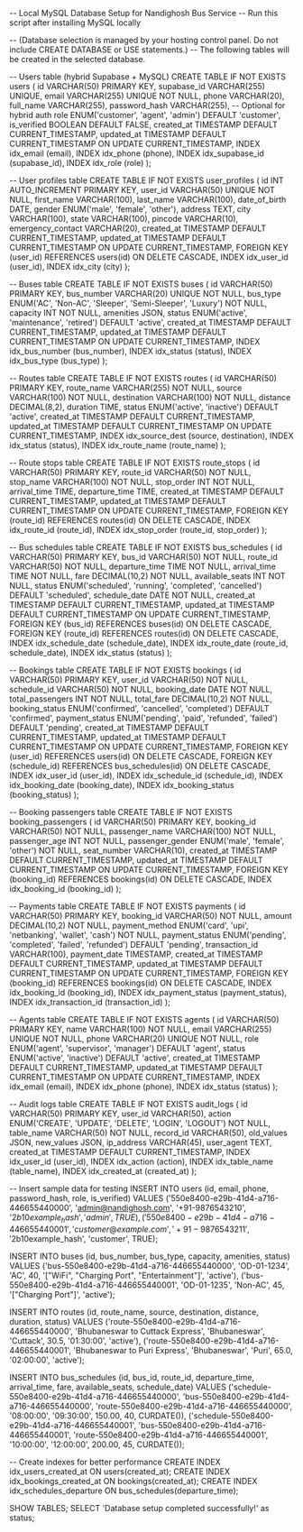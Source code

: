 -- Local MySQL Database Setup for Nandighosh Bus Service
-- Run this script after installing MySQL locally

-- (Database selection is managed by your hosting control panel. Do not include CREATE DATABASE or USE statements.)
-- The following tables will be created in the selected database.

-- Users table (hybrid Supabase + MySQL)
CREATE TABLE IF NOT EXISTS users (
    id VARCHAR(50) PRIMARY KEY,
    supabase_id VARCHAR(255) UNIQUE,
    email VARCHAR(255) UNIQUE NOT NULL,
    phone VARCHAR(20),
    full_name VARCHAR(255),
    password_hash VARCHAR(255), -- Optional for hybrid auth
    role ENUM('customer', 'agent', 'admin') DEFAULT 'customer',
    is_verified BOOLEAN DEFAULT FALSE,
    created_at TIMESTAMP DEFAULT CURRENT_TIMESTAMP,
    updated_at TIMESTAMP DEFAULT CURRENT_TIMESTAMP ON UPDATE CURRENT_TIMESTAMP,
    INDEX idx_email (email),
    INDEX idx_phone (phone),
    INDEX idx_supabase_id (supabase_id),
    INDEX idx_role (role)
);

-- User profiles table
CREATE TABLE IF NOT EXISTS user_profiles (
    id INT AUTO_INCREMENT PRIMARY KEY,
    user_id VARCHAR(50) UNIQUE NOT NULL,
    first_name VARCHAR(100),
    last_name VARCHAR(100),
    date_of_birth DATE,
    gender ENUM('male', 'female', 'other'),
    address TEXT,
    city VARCHAR(100),
    state VARCHAR(100),
    pincode VARCHAR(10),
    emergency_contact VARCHAR(20),
    created_at TIMESTAMP DEFAULT CURRENT_TIMESTAMP,
    updated_at TIMESTAMP DEFAULT CURRENT_TIMESTAMP ON UPDATE CURRENT_TIMESTAMP,
    FOREIGN KEY (user_id) REFERENCES users(id) ON DELETE CASCADE,
    INDEX idx_user_id (user_id),
    INDEX idx_city (city)
);

-- Buses table
CREATE TABLE IF NOT EXISTS buses (
    id VARCHAR(50) PRIMARY KEY,
    bus_number VARCHAR(20) UNIQUE NOT NULL,
    bus_type ENUM('AC', 'Non-AC', 'Sleeper', 'Semi-Sleeper', 'Luxury') NOT NULL,
    capacity INT NOT NULL,
    amenities JSON,
    status ENUM('active', 'maintenance', 'retired') DEFAULT 'active',
    created_at TIMESTAMP DEFAULT CURRENT_TIMESTAMP,
    updated_at TIMESTAMP DEFAULT CURRENT_TIMESTAMP ON UPDATE CURRENT_TIMESTAMP,
    INDEX idx_bus_number (bus_number),
    INDEX idx_status (status),
    INDEX idx_bus_type (bus_type)
);

-- Routes table
CREATE TABLE IF NOT EXISTS routes (
    id VARCHAR(50) PRIMARY KEY,
    route_name VARCHAR(255) NOT NULL,
    source VARCHAR(100) NOT NULL,
    destination VARCHAR(100) NOT NULL,
    distance DECIMAL(8,2),
    duration TIME,
    status ENUM('active', 'inactive') DEFAULT 'active',
    created_at TIMESTAMP DEFAULT CURRENT_TIMESTAMP,
    updated_at TIMESTAMP DEFAULT CURRENT_TIMESTAMP ON UPDATE CURRENT_TIMESTAMP,
    INDEX idx_source_dest (source, destination),
    INDEX idx_status (status),
    INDEX idx_route_name (route_name)
);

-- Route stops table
CREATE TABLE IF NOT EXISTS route_stops (
    id VARCHAR(50) PRIMARY KEY,
    route_id VARCHAR(50) NOT NULL,
    stop_name VARCHAR(100) NOT NULL,
    stop_order INT NOT NULL,
    arrival_time TIME,
    departure_time TIME,
    created_at TIMESTAMP DEFAULT CURRENT_TIMESTAMP,
    updated_at TIMESTAMP DEFAULT CURRENT_TIMESTAMP ON UPDATE CURRENT_TIMESTAMP,
    FOREIGN KEY (route_id) REFERENCES routes(id) ON DELETE CASCADE,
    INDEX idx_route_id (route_id),
    INDEX idx_stop_order (route_id, stop_order)
);

-- Bus schedules table
CREATE TABLE IF NOT EXISTS bus_schedules (
    id VARCHAR(50) PRIMARY KEY,
    bus_id VARCHAR(50) NOT NULL,
    route_id VARCHAR(50) NOT NULL,
    departure_time TIME NOT NULL,
    arrival_time TIME NOT NULL,
    fare DECIMAL(10,2) NOT NULL,
    available_seats INT NOT NULL,
    status ENUM('scheduled', 'running', 'completed', 'cancelled') DEFAULT 'scheduled',
    schedule_date DATE NOT NULL,
    created_at TIMESTAMP DEFAULT CURRENT_TIMESTAMP,
    updated_at TIMESTAMP DEFAULT CURRENT_TIMESTAMP ON UPDATE CURRENT_TIMESTAMP,
    FOREIGN KEY (bus_id) REFERENCES buses(id) ON DELETE CASCADE,
    FOREIGN KEY (route_id) REFERENCES routes(id) ON DELETE CASCADE,
    INDEX idx_schedule_date (schedule_date),
    INDEX idx_route_date (route_id, schedule_date),
    INDEX idx_status (status)
);

-- Bookings table
CREATE TABLE IF NOT EXISTS bookings (
    id VARCHAR(50) PRIMARY KEY,
    user_id VARCHAR(50) NOT NULL,
    schedule_id VARCHAR(50) NOT NULL,
    booking_date DATE NOT NULL,
    total_passengers INT NOT NULL,
    total_fare DECIMAL(10,2) NOT NULL,
    booking_status ENUM('confirmed', 'cancelled', 'completed') DEFAULT 'confirmed',
    payment_status ENUM('pending', 'paid', 'refunded', 'failed') DEFAULT 'pending',
    created_at TIMESTAMP DEFAULT CURRENT_TIMESTAMP,
    updated_at TIMESTAMP DEFAULT CURRENT_TIMESTAMP ON UPDATE CURRENT_TIMESTAMP,
    FOREIGN KEY (user_id) REFERENCES users(id) ON DELETE CASCADE,
    FOREIGN KEY (schedule_id) REFERENCES bus_schedules(id) ON DELETE CASCADE,
    INDEX idx_user_id (user_id),
    INDEX idx_schedule_id (schedule_id),
    INDEX idx_booking_date (booking_date),
    INDEX idx_booking_status (booking_status)
);

-- Booking passengers table
CREATE TABLE IF NOT EXISTS booking_passengers (
    id VARCHAR(50) PRIMARY KEY,
    booking_id VARCHAR(50) NOT NULL,
    passenger_name VARCHAR(100) NOT NULL,
    passenger_age INT NOT NULL,
    passenger_gender ENUM('male', 'female', 'other') NOT NULL,
    seat_number VARCHAR(10),
    created_at TIMESTAMP DEFAULT CURRENT_TIMESTAMP,
    updated_at TIMESTAMP DEFAULT CURRENT_TIMESTAMP ON UPDATE CURRENT_TIMESTAMP,
    FOREIGN KEY (booking_id) REFERENCES bookings(id) ON DELETE CASCADE,
    INDEX idx_booking_id (booking_id)
);

-- Payments table
CREATE TABLE IF NOT EXISTS payments (
    id VARCHAR(50) PRIMARY KEY,
    booking_id VARCHAR(50) NOT NULL,
    amount DECIMAL(10,2) NOT NULL,
    payment_method ENUM('card', 'upi', 'netbanking', 'wallet', 'cash') NOT NULL,
    payment_status ENUM('pending', 'completed', 'failed', 'refunded') DEFAULT 'pending',
    transaction_id VARCHAR(100),
    payment_date TIMESTAMP,
    created_at TIMESTAMP DEFAULT CURRENT_TIMESTAMP,
    updated_at TIMESTAMP DEFAULT CURRENT_TIMESTAMP ON UPDATE CURRENT_TIMESTAMP,
    FOREIGN KEY (booking_id) REFERENCES bookings(id) ON DELETE CASCADE,
    INDEX idx_booking_id (booking_id),
    INDEX idx_payment_status (payment_status),
    INDEX idx_transaction_id (transaction_id)
);

-- Agents table
CREATE TABLE IF NOT EXISTS agents (
    id VARCHAR(50) PRIMARY KEY,
    name VARCHAR(100) NOT NULL,
    email VARCHAR(255) UNIQUE NOT NULL,
    phone VARCHAR(20) UNIQUE NOT NULL,
    role ENUM('agent', 'supervisor', 'manager') DEFAULT 'agent',
    status ENUM('active', 'inactive') DEFAULT 'active',
    created_at TIMESTAMP DEFAULT CURRENT_TIMESTAMP,
    updated_at TIMESTAMP DEFAULT CURRENT_TIMESTAMP ON UPDATE CURRENT_TIMESTAMP,
    INDEX idx_email (email),
    INDEX idx_phone (phone),
    INDEX idx_status (status)
);

-- Audit logs table
CREATE TABLE IF NOT EXISTS audit_logs (
    id VARCHAR(50) PRIMARY KEY,
    user_id VARCHAR(50),
    action ENUM('CREATE', 'UPDATE', 'DELETE', 'LOGIN', 'LOGOUT') NOT NULL,
    table_name VARCHAR(50) NOT NULL,
    record_id VARCHAR(50),
    old_values JSON,
    new_values JSON,
    ip_address VARCHAR(45),
    user_agent TEXT,
    created_at TIMESTAMP DEFAULT CURRENT_TIMESTAMP,
    INDEX idx_user_id (user_id),
    INDEX idx_action (action),
    INDEX idx_table_name (table_name),
    INDEX idx_created_at (created_at)
);

-- Insert sample data for testing
INSERT INTO users (id, email, phone, password_hash, role, is_verified) VALUES
('550e8400-e29b-41d4-a716-446655440000', 'admin@nandighosh.com', '+91-9876543210', '$2b$10$example_hash', 'admin', TRUE),
('550e8400-e29b-41d4-a716-446655440001', 'customer@example.com', '+91-9876543211', '$2b$10$example_hash', 'customer', TRUE);

INSERT INTO buses (id, bus_number, bus_type, capacity, amenities, status) VALUES
('bus-550e8400-e29b-41d4-a716-446655440000', 'OD-01-1234', 'AC', 40, '["WiFi", "Charging Port", "Entertainment"]', 'active'),
('bus-550e8400-e29b-41d4-a716-446655440001', 'OD-01-1235', 'Non-AC', 45, '["Charging Port"]', 'active');

INSERT INTO routes (id, route_name, source, destination, distance, duration, status) VALUES
('route-550e8400-e29b-41d4-a716-446655440000', 'Bhubaneswar to Cuttack Express', 'Bhubaneswar', 'Cuttack', 30.5, '01:30:00', 'active'),
('route-550e8400-e29b-41d4-a716-446655440001', 'Bhubaneswar to Puri Express', 'Bhubaneswar', 'Puri', 65.0, '02:00:00', 'active');

INSERT INTO bus_schedules (id, bus_id, route_id, departure_time, arrival_time, fare, available_seats, schedule_date) VALUES
('schedule-550e8400-e29b-41d4-a716-446655440000', 'bus-550e8400-e29b-41d4-a716-446655440000', 'route-550e8400-e29b-41d4-a716-446655440000', '08:00:00', '09:30:00', 150.00, 40, CURDATE()),
('schedule-550e8400-e29b-41d4-a716-446655440001', 'bus-550e8400-e29b-41d4-a716-446655440001', 'route-550e8400-e29b-41d4-a716-446655440001', '10:00:00', '12:00:00', 200.00, 45, CURDATE());

-- Create indexes for better performance
CREATE INDEX idx_users_created_at ON users(created_at);
CREATE INDEX idx_bookings_created_at ON bookings(created_at);
CREATE INDEX idx_schedules_departure ON bus_schedules(departure_time);

SHOW TABLES;
SELECT 'Database setup completed successfully!' as status;
